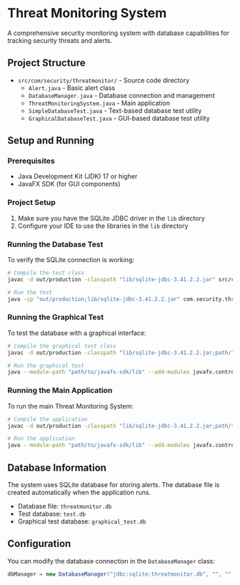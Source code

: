 # Threat Monitoring System

A comprehensive security monitoring system with database capabilities for tracking security threats and alerts.

## Project Structure

- `src/com/security/threatmonitor/` - Source code directory
  - `Alert.java` - Basic alert class
  - `DatabaseManager.java` - Database connection and management
  - `ThreatMonitoringSystem.java` - Main application
  - `SimpleDatabaseTest.java` - Text-based database test utility
  - `GraphicalDatabaseTest.java` - GUI-based database test utility

## Setup and Running

### Prerequisites

- Java Development Kit (JDK) 17 or higher
- JavaFX SDK (for GUI components)

### Project Setup

1. Make sure you have the SQLite JDBC driver in the `lib` directory
2. Configure your IDE to use the libraries in the `lib` directory

### Running the Database Test

To verify the SQLite connection is working:

```bash
# Compile the test class
javac -d out/production -classpath "lib/sqlite-jdbc-3.41.2.2.jar" src/com/security/threatmonitor/SimpleDatabaseTest.java

# Run the test
java -cp "out/production;lib/sqlite-jdbc-3.41.2.2.jar" com.security.threatmonitor.SimpleDatabaseTest
```

### Running the Graphical Test

To test the database with a graphical interface:

```bash
# Compile the graphical test class
javac -d out/production -classpath "lib/sqlite-jdbc-3.41.2.2.jar;path/to/javafx-sdk/lib/*" src/com/security/threatmonitor/GraphicalDatabaseTest.java

# Run the graphical test
java --module-path "path/to/javafx-sdk/lib" --add-modules javafx.controls,javafx.fxml -cp "out/production;lib/sqlite-jdbc-3.41.2.2.jar" com.security.threatmonitor.GraphicalDatabaseTest
```

### Running the Main Application

To run the main Threat Monitoring System:

```bash
# Compile the application
javac -d out/production -classpath "lib/sqlite-jdbc-3.41.2.2.jar;path/to/javafx-sdk/lib/*" src/com/security/threatmonitor/*.java

# Run the application
java --module-path "path/to/javafx-sdk/lib" --add-modules javafx.controls,javafx.fxml -cp "out/production;lib/sqlite-jdbc-3.41.2.2.jar" com.security.threatmonitor.ThreatMonitoringSystem
```

## Database Information

The system uses SQLite database for storing alerts. The database file is created automatically when the application runs. 

- Database file: `threatmonitor.db`
- Test database: `test.db`
- Graphical test database: `graphical_test.db`

## Configuration

You can modify the database connection in the `DatabaseManager` class:

```java
dbManager = new DatabaseManager("jdbc:sqlite:threatmonitor.db", "", "");
``` 